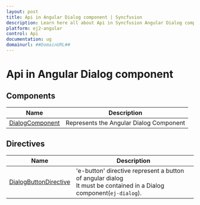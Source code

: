 ```yaml
---
layout: post
title: Api in Angular Dialog component | Syncfusion
description: Learn here all about Api in Syncfusion Angular Dialog component of Syncfusion Essential JS 2 and more.
platform: ej2-angular
control: Api 
documentation: ug
domainurl: ##DomainURL##
---
```


# Api in Angular Dialog component

## Components

| Name | Description |
|------|-------------|
| [DialogComponent](https://ej2.syncfusion.com/angular/documentation/api/dialog/)| Represents the Angular Dialog Component|

## Directives

| Name | Description |
|------|-------------|
| [DialogButtonDirective](https://ej2.syncfusion.com/angular/documentation/api/dialog/dialogButtonDirective/)| 'e-button' directive represent a button of angular dialog<br>It must be contained in a Dialog component(`ej-dialog`).|
